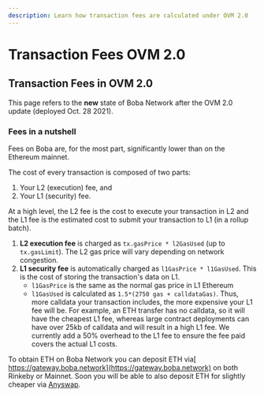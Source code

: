 ```yaml
---
description: Learn how transaction fees are calculated under OVM 2.0
---
```


# Transaction Fees OVM 2.0

## Transaction Fees in OVM 2.0 <a id="frontmatter-title"></a>

This page refers to the **new** state of Boba Network after the OVM 2.0 update (deployed Oct. 28 2021).

### Fees in a nutshell <a id="fees-in-a-nutshell"></a>

Fees on Boba are, for the most part, significantly lower than on the Ethereum mainnet. 

The cost of every transaction is composed of two parts: 

1. Your L2 \(execution\) fee, and 
2. Your L1 \(security\) fee. 

At a high level, the L2 fee is the cost to execute your transaction in L2 and the L1 fee is the estimated cost to submit your transaction to L1 \(in a rollup batch\).

1. **L2 execution fee** is charged as `tx.gasPrice * l2GasUsed` \(up to `tx.gasLimit`\). The L2 gas price will vary depending on network congestion.
2. **L1 security fee** is automatically charged as `l1GasPrice * l1GasUsed`. This is the cost of storing the transaction's data on L1.
   * `l1GasPrice` is the same as the normal gas price in L1 Ethereum
   * `l1GasUsed` is calculated as `1.5*(2750 gas + calldataGas)`. Thus, more calldata your transaction includes, the more expensive your L1 fee will be. For example, an ETH transfer has no calldata, so it will have the cheapest L1 fee, whereas large contract deployments can have over 25kb of calldata and will result in a high L1 fee. We currently add a 50% overhead to the L1 fee to ensure the fee paid covers the actual L1 costs.

To obtain ETH on Boba Network you can deposit ETH via[ https://gateway.boba.network](https://gateway.boba.network) on both Rinkeby or Mainnet. Soon you will be able to also deposit ETH for slightly cheaper via [Anyswap](https://anyswap.exchange/#/router).
